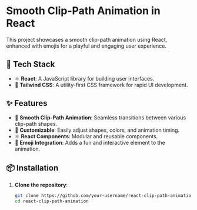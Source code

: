 # Smooth Clip-Path Animation in React

This project showcases a smooth clip-path animation using React, enhanced with emojis for a playful and engaging user experience.

## 🚀 Tech Stack
- ⚛️ **React**: A JavaScript library for building user interfaces.
- 💨 **Tailwind CSS**: A utility-first CSS framework for rapid UI development.

## ✨ Features
- 🌟 **Smooth Clip-Path Animation**: Seamless transitions between various clip-path shapes.
- 🎨 **Customizable**: Easily adjust shapes, colors, and animation timing.
- ⚛️ **React Components**: Modular and reusable components.
- 🎉 **Emoji Integration**: Adds a fun and interactive element to the animation.

## 📦 Installation

1. **Clone the repository**:
   ```bash
   git clone https://github.com/your-username/react-clip-path-animation.git
   cd react-clip-path-animation
